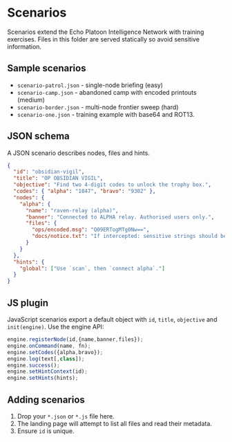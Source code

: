 # Scenarios

Scenarios extend the Echo Platoon Intelligence Network with training exercises.
Files in this folder are served statically so avoid sensitive information.

## Sample scenarios
- `scenario-patrol.json` - single-node briefing (easy)
- `scenario-camp.json` - abandoned camp with encoded printouts (medium)
- `scenario-border.json` - multi-node frontier sweep (hard)
- `scenario-one.json` - training example with base64 and ROT13.

## JSON schema
A JSON scenario describes nodes, files and hints.

```json
{
  "id": "obsidian-vigil",
  "title": "OP OBSIDIAN VIGIL",
  "objective": "Find two 4-digit codes to unlock the trophy box.",
  "codes": { "alpha": "1847", "bravo": "9302" },
  "nodes": {
    "alpha": {
      "name": "raven-relay (alpha)",
      "banner": "Connected to ALPHA relay. Authorised users only.",
      "files": {
        "ops/encoded.msg": "Q09ERTogMTg0Nw==",
        "docs/notice.txt": "If intercepted: sensitive strings should be base64 in transit."
      }
    }
  },
  "hints": {
    "global": ["Use `scan`, then `connect alpha`."]
  }
}
```

## JS plugin
JavaScript scenarios export a default object with `id`, `title`, `objective` and `init(engine)`.
Use the engine API:

```js
engine.registerNode(id,{name,banner,files});
engine.onCommand(name, fn);
engine.setCodes({alpha,bravo});
engine.log(text[,class]);
engine.success();
engine.setHintContext(id);
engine.setHints(hints);
```

## Adding scenarios
1. Drop your `*.json` or `*.js` file here.
2. The landing page will attempt to list all files and read their metadata.
3. Ensure `id` is unique.
